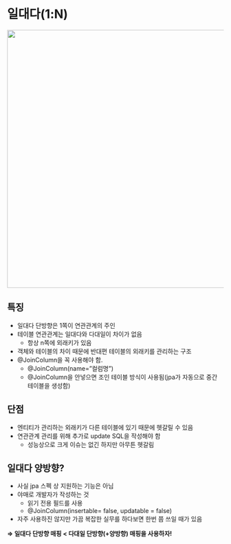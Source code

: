 # 일대다(1:N)

<img src="https://user-images.githubusercontent.com/48792230/215365377-e76f64a1-a265-46f9-b035-e62a158a852a.jpg" width="600"/>

## 특징

- 일대다 단방향은 1쪽이 연관관계의 주인
- 테이블 연관관계는 일대다와 다대일이 차이가 없음
    - 항상 n쪽에 외래키가 있음
- 객체와 테이블의 차이 때문에 반대편 테이블의 외래키를 관리하는 구조
- @JoinColumn을 꼭 사용해야 함.
    - @JoinColumn(name=”컬럼명”)
    - @JoinColumn을 안넣으면 조인 테이블 방식이 사용됨(jpa가 자동으로 중간 테이블을 생성함)
    

## 단점

- 엔티티가 관리하는 외래키가 다른 테이블에 있기 때문에 헷갈릴 수 있음
- 연관관계 관리를 위해 추가로 update SQL을 작성해야 함
    - 성능상으로 크게 이슈는 없긴 하지만 아무튼 헷갈림

## 일대다 양방향?

- 사실 jpa 스펙 상 지원하는 기능은 아님
- 야매로 개발자가 작성하는 것
    - 읽기 전용 필드를 사용
    - @JoinColumn(insertable= false, updatable = false)
- 자주 사용하진 않지만 가끔 복잡한 실무를 하다보면 한번 쯤 쓰일 때가 있음

**⇒ 일대다 단방향 매핑 < 다대일 단방향(+양방향) 매핑을 사용하자!**
